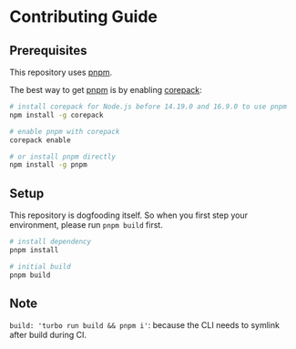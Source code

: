 # Contributing Guide

## Prerequisites

This repository uses [pnpm].

The best way to get [pnpm] is by enabling [corepack]:

```sh
# install corepack for Node.js before 14.19.0 and 16.9.0 to use pnpm
npm install -g corepack

# enable pnpm with corepack
corepack enable

# or install pnpm directly
npm install -g pnpm
```

## Setup

This repository is dogfooding itself.
So when you first step your environment,
please run `pnpm build` first.

```sh
# install dependency
pnpm install

# initial build
pnpm build
```

## Note

`build: 'turbo run build && pnpm i'`: because the CLI needs to symlink after build during CI.

[pnpm]: https://pnpm.io/
[corepack]: https://nodejs.org/api/corepack.html
